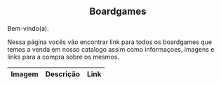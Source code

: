 <center>

## Boardgames

</center>

Bem-vindo(a).

Nessa página vocês vão encontrar link para todos os boardgames que temos a venda em nosso catalogo assim como informaçoes, imagens e links para a compra sobre os mesmos.


|Imagem|Descrição|Link|
|--|--|--|